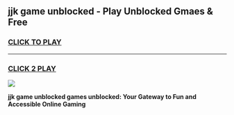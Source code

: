 
## jjk game unblocked - Play Unblocked Gmaes & Free
<h3>
<a href="https://premium.freeplayer.one?title=jjk_game_unblocked&ref=19F">CLICK TO PLAY</a></h3>
<hr>

<h3>
<a href="https://premium.freeplayer.one?title=jjk_game_unblocked&ref=19F">CLICK 2 PLAY</a>
  
</h3>

<a href="https://premium.freeplayer.one?title=jjk_game_unblocked&ref=19F/"><img src="https://clearcache.store/games.png"></a>


**jjk game unblocked games unblocked: Your Gateway to Fun and Accessible Online Gaming**
